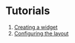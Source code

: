 # Tutorials

 1. [Creating a widget](https://github.com/TheAjaykrishnanR/sambar/blob/master/Docs/Tutorials/Widgets.md)
 2. [Configuring the layout](https://github.com/TheAjaykrishnanR/sambar/blob/master/Docs/Tutorials/Layout.md)
